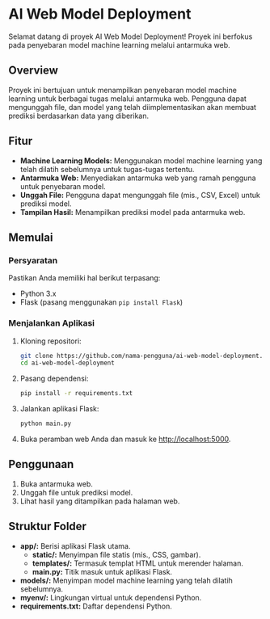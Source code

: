 # AI Web Model Deployment

Selamat datang di proyek AI Web Model Deployment! Proyek ini berfokus pada penyebaran model machine learning melalui antarmuka web.

## Overview

Proyek ini bertujuan untuk menampilkan penyebaran model machine learning untuk berbagai tugas melalui antarmuka web. Pengguna dapat mengunggah file, dan model yang telah diimplementasikan akan membuat prediksi berdasarkan data yang diberikan.

## Fitur

- **Machine Learning Models:** Menggunakan model machine learning yang telah dilatih sebelumnya untuk tugas-tugas tertentu.
- **Antarmuka Web:** Menyediakan antarmuka web yang ramah pengguna untuk penyebaran model.
- **Unggah File:** Pengguna dapat mengunggah file (mis., CSV, Excel) untuk prediksi model.
- **Tampilan Hasil:** Menampilkan prediksi model pada antarmuka web.

## Memulai

### Persyaratan

Pastikan Anda memiliki hal berikut terpasang:

- Python 3.x
- Flask (pasang menggunakan `pip install Flask`)

### Menjalankan Aplikasi

1. Kloning repositori:

    ```bash
    git clone https://github.com/nama-pengguna/ai-web-model-deployment.git
    cd ai-web-model-deployment
    ```

2. Pasang dependensi:

    ```bash
    pip install -r requirements.txt
    ```

3. Jalankan aplikasi Flask:

    ```bash
    python main.py
    ```

4. Buka peramban web Anda dan masuk ke [http://localhost:5000](http://localhost:5000).

## Penggunaan

1. Buka antarmuka web.
2. Unggah file untuk prediksi model.
3. Lihat hasil yang ditampilkan pada halaman web.

## Struktur Folder

- **app/:** Berisi aplikasi Flask utama.
    - **static/:** Menyimpan file statis (mis., CSS, gambar).
    - **templates/:** Termasuk templat HTML untuk merender halaman.
    - **main.py:** Titik masuk untuk aplikasi Flask.
- **models/:** Menyimpan model machine learning yang telah dilatih sebelumnya.
- **myenv/:** Lingkungan virtual untuk dependensi Python.
- **requirements.txt:** Daftar dependensi Python.

